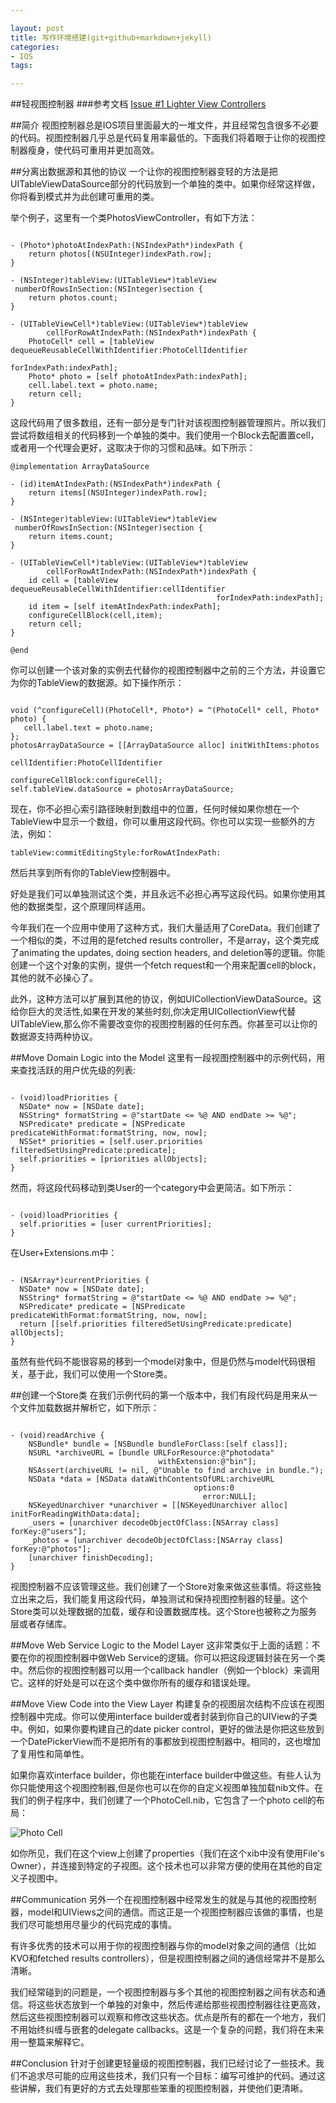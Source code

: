 ```yaml
---

layout: post
title: 写作环境搭建(git+github+markdown+jekyll)
categories: 
- IOS
tags: 

---
```

##轻视图控制器
###参考文档
[Issue #1 Lighter View Controllers](http://www.objc.io/issue-1/lighter-view-controllers.html)

##简介
视图控制器总是IOS项目里面最大的一堆文件，并且经常包含很多不必要的代码。视图控制器几乎总是代码复用率最低的。下面我们将着眼于让你的视图控制器瘦身，使代码可重用并更加高效。

##分离出数据源和其他的协议
一个让你的视图控制器变轻的方法是把UITableViewDataSource部分的代码放到一个单独的类中。如果你经常这样做，你将看到模式并为此创建可重用的类。

举个例子，这里有一个类PhotosViewController，有如下方法：
<pre><code> 
- (Photo*)photoAtIndexPath:(NSIndexPath*)indexPath {
    return photos[(NSUInteger)indexPath.row];
}

- (NSInteger)tableView:(UITableView*)tableView 
 numberOfRowsInSection:(NSInteger)section {
    return photos.count;
}

- (UITableViewCell*)tableView:(UITableView*)tableView 
        cellForRowAtIndexPath:(NSIndexPath*)indexPath {
    PhotoCell* cell = [tableView dequeueReusableCellWithIdentifier:PhotoCellIdentifier 
                                                      forIndexPath:indexPath];
    Photo* photo = [self photoAtIndexPath:indexPath];
    cell.label.text = photo.name;
    return cell;
}
</code></pre>

这段代码用了很多数组，还有一部分是专门针对该视图控制器管理照片。所以我们尝试将数组相关的代码移到一个单独的类中。我们使用一个Block去配置置cell，或者用一个代理会更好，这取决于你的习惯和品味。如下所示：
<pre><code>@implementation ArrayDataSource

- (id)itemAtIndexPath:(NSIndexPath*)indexPath {
    return items[(NSUInteger)indexPath.row];
}

- (NSInteger)tableView:(UITableView*)tableView 
 numberOfRowsInSection:(NSInteger)section {
    return items.count;
}

- (UITableViewCell*)tableView:(UITableView*)tableView 
        cellForRowAtIndexPath:(NSIndexPath*)indexPath {
    id cell = [tableView dequeueReusableCellWithIdentifier:cellIdentifier
                                              forIndexPath:indexPath];
    id item = [self itemAtIndexPath:indexPath];
    configureCellBlock(cell,item);
    return cell;
}

@end
</code></pre>

你可以创建一个该对象的实例去代替你的视图控制器中之前的三个方法，并设置它为你的TableView的数据源。如下操作所示：

<pre><code>
void (^configureCell)(PhotoCell*, Photo*) = ^(PhotoCell* cell, Photo* photo) {
   cell.label.text = photo.name;
};
photosArrayDataSource = [[ArrayDataSource alloc] initWithItems:photos
                                                cellIdentifier:PhotoCellIdentifier
                                            configureCellBlock:configureCell];
self.tableView.dataSource = photosArrayDataSource;
</code></pre>

现在，你不必担心索引路径映射到数组中的位置，任何时候如果你想在一个TableView中显示一个数组，你可以重用这段代码。你也可以实现一些额外的方法，例如：
<pre><code>tableView:commitEditingStyle:forRowAtIndexPath:</code></pre>
然后共享到所有你的TableView控制器中。

好处是我们可以单独测试这个类，并且永远不必担心再写这段代码。如果你使用其他的数据类型，这个原理同样适用。

今年我们在一个应用中使用了这种方式，我们大量适用了CoreData。我们创建了一个相似的类，不过用的是fetched results controller，不是array，这个类完成了animating the updates, doing section headers, and deletion等的逻辑。你能创建一个这个对象的实例，提供一个fetch request和一个用来配置cell的block，其他的就不必操心了。

此外，这种方法可以扩展到其他的协议，例如UICollectionViewDataSource。这给你巨大的灵活性,如果在开发的某些时刻,你决定用UICollectionView代替UITableView,那么你不需要改变你的视图控制器的任何东西。你甚至可以让你的数据源支持两种协议。

##Move Domain Logic into the Model
这里有一段视图控制器中的示例代码，用来查找活跃的用户优先级的列表:
<pre><code>
- (void)loadPriorities {
  NSDate* now = [NSDate date];
  NSString* formatString = @"startDate <= %@ AND endDate >= %@";
  NSPredicate* predicate = [NSPredicate predicateWithFormat:formatString, now, now];
  NSSet* priorities = [self.user.priorities filteredSetUsingPredicate:predicate];
  self.priorities = [priorities allObjects];
}
</code></pre>

然而，将这段代码移动到类User的一个category中会更简洁。如下所示：
<pre><code>
- (void)loadPriorities {
  self.priorities = [user currentPriorities];
}
</code></pre>

在User+Extensions.m中：
<pre><code>
- (NSArray*)currentPriorities {
  NSDate* now = [NSDate date];
  NSString* formatString = @"startDate <= %@ AND endDate >= %@";
  NSPredicate* predicate = [NSPredicate predicateWithFormat:formatString, now, now];
  return [[self.priorities filteredSetUsingPredicate:predicate] allObjects];
}
</code></pre>

虽然有些代码不能很容易的移到一个model对象中，但是仍然与model代码很相关，基于此，我们可以使用一个Store类。

##创建一个Store类
在我们示例代码的第一个版本中，我们有段代码是用来从一个文件加载数据并解析它，如下所示：
<pre><code>
- (void)readArchive {
    NSBundle* bundle = [NSBundle bundleForClass:[self class]];
    NSURL *archiveURL = [bundle URLForResource:@"photodata"
                                 withExtension:@"bin"];
    NSAssert(archiveURL != nil, @"Unable to find archive in bundle.");
    NSData *data = [NSData dataWithContentsOfURL:archiveURL
                                         options:0
                                           error:NULL];
    NSKeyedUnarchiver *unarchiver = [[NSKeyedUnarchiver alloc] initForReadingWithData:data];
    _users = [unarchiver decodeObjectOfClass:[NSArray class] forKey:@"users"];
    _photos = [unarchiver decodeObjectOfClass:[NSArray class] forKey:@"photos"];
    [unarchiver finishDecoding];
}
</code></pre>

视图控制器不应该管理这些。我们创建了一个Store对象来做这些事情。将这些独立出来之后，我们能复用这段代码，单独测试和保持视图控制器的轻量。这个Store类可以处理数据的加载，缓存和设置数据库栈。这个Store也被称之为服务层或者存储库。

##Move Web Service Logic to the Model Layer
这非常类似于上面的话题：不要在你的视图控制器中做Web Service的逻辑。你可以把这段逻辑封装在另一个类中。然后你的视图控制器可以用一个callback handler（例如一个block）来调用它。这样的好处是可以在这个类中做你所有的缓存和错误处理。

##Move View Code into the View Layer
构建复杂的视图层次结构不应该在视图控制器中完成。你可以使用interface builder或者封装到你自己的UIView的子类中。例如，如果你要构建自己的date picker control，更好的做法是你把这些放到一个DatePickerView而不是把所有的事都放到视图控制器中。相同的，这也增加了复用性和简单性。

如果你喜欢interface builder，你也能在interface builder中做这些。有些人认为你只能使用这个视图控制器,但是你也可以在你的自定义视图单独加载nib文件。在我们的例子程序中，我们创建了一个PhotoCell.nib，它包含了一个photo cell的布局：

![Photo Cell](http://www.objc.io/images/issue-1/photocell.png)

如你所见，我们在这个view上创建了properties（我们在这个xib中没有使用File's Owner），并连接到特定的子视图。这个技术也可以非常方便的使用在其他的自定义子视图中。

##Communication
另外一个在视图控制器中经常发生的就是与其他的视图控制器，model和UIViews之间的通信。而这正是一个视图控制器应该做的事情，也是我们尽可能想用尽量少的代码完成的事情。

有许多优秀的技术可以用于你的视图控制器与你的model对象之间的通信（比如KVO和fetched results controllers），但是视图控制器之间的通信经常并不是那么清晰。

我们经常碰到的问题是，一个视图控制器与多个其他的视图控制器之间有状态和通信。将这些状态放到一个单独的对象中，然后传递给那些视图控制器往往更高效，然后这些视图控制器可以观察和修改这些状态。优点是所有的都在一个地方，我们不用始终纠缠与嵌套的delegate callbacks。这是一个复杂的问题，我们将在未来用一整篇来解释它。

##Conclusion
针对于创建更轻量级的视图控制器，我们已经讨论了一些技术。我们不追求尽可能的应用这些技术，我们只有一个目标：编写可维护的代码。通过这些讲解，我们有更好的方式去处理那些笨重的视图控制器，并使他们更清晰。